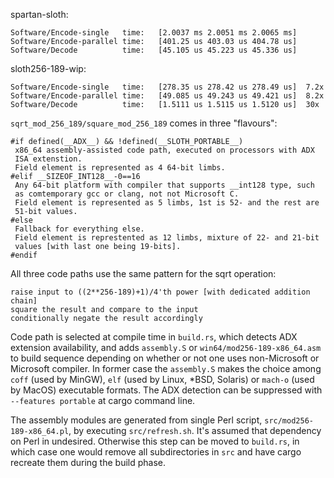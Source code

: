 spartan-sloth:
```
Software/Encode-single   time:   [2.0037 ms 2.0051 ms 2.0065 ms]
Software/Encode-parallel time:   [401.25 us 403.03 us 404.78 us]
Software/Decode          time:   [45.105 us 45.223 us 45.336 us]
```

sloth256-189-wip:
```
Software/Encode-single   time:   [278.35 us 278.42 us 278.49 us]  7.2x
Software/Encode-parallel time:   [49.085 us 49.243 us 49.421 us]  8.2x
Software/Decode          time:   [1.5111 us 1.5115 us 1.5120 us]  30x
```

`sqrt_mod_256_189/square_mod_256_189` comes in three "flavours":
```
#if defined(__ADX__) && !defined(__SLOTH_PORTABLE__)
 x86_64 assembly-assisted code path, executed on processors with ADX
 ISA extenstion.
 Field element is represented as 4 64-bit limbs.
#elif __SIZEOF_INT128__-0==16
 Any 64-bit platform with compiler that supports __int128 type, such
 as comtemporary gcc or clang, not not Microsoft C.
 Field element is represented as 5 limbs, 1st is 52- and the rest are
 51-bit values.
#else
 Fallback for everything else.
 Field element is represtented as 12 limbs, mixture of 22- and 21-bit
 values [with last one being 19-bits].
#endif
```
All three code paths use the same pattern for the sqrt operation:
```
raise input to ((2**256-189)+1)/4'th power [with dedicated addition chain]
square the result and compare to the input
conditionally negate the result accordingly
```
Code path is selected at compile time in `build.rs`, which detects
ADX extension availability, and adds `assembly.S` or
`win64/mod256-189-x86_64.asm` to build sequence depending on whether or
not one uses non-Microsoft or Microsoft compiler. In former case the
`assembly.S` makes the choice among `coff` (used by MinGW), `elf` (used
by Linux, *BSD, Solaris) or `mach-o` (used by MacOS) executable formats.
The ADX detection can be suppressed with `--features portable` at cargo
command line.

The assembly modules are generated from single Perl script,
`src/mod256-189-x86_64.pl`, by executing `src/refresh.sh`. It's assumed
that dependency on Perl in undesired. Otherwise this step can be moved
to `build.rs`, in which case one would remove all subdirectories in
`src` and have cargo recreate them during the build phase.
